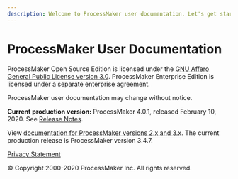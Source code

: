 ```yaml
---
description: Welcome to ProcessMaker user documentation. Let's get started.
---
```


# ProcessMaker User Documentation

ProcessMaker Open Source Edition is licensed under the [GNU Affero General Public License version 3.0](https://github.com/ProcessMaker/spark/blob/develop/LICENSE.txt). ProcessMaker Enterprise Edition is licensed under a separate enterprise agreement.

ProcessMaker user documentation may change without notice.

**Current production version:** ProcessMaker 4.0.1, released February 10, 2020. See [Release Notes](https://processmaker.gitbook.io/processmaker-release-notes/processmaker-4.0.x/processmaker-4.0.1-release-notes).

View [documentation for ProcessMaker versions 2.x and 3.x](https://wiki.processmaker.com/). The current production release is ProcessMaker version 3.4.7.

[Privacy Statement](https://www.processmaker.com/privacy-statement)

© Copyright 2000-2020 ProcessMaker Inc. All rights reserved.

